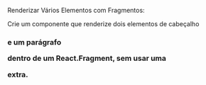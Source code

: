 Renderizar Vários Elementos com Fragmentos: 

Crie um componente que renderize dois elementos de cabeçalho <h3> e um parágrafo <p> dentro de um React.Fragment, sem usar uma <div> extra. 
